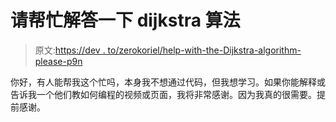 # 请帮忙解答一下 dijkstra 算法

> 原文:[https://dev . to/zerokoriel/help-with-the-Dijkstra-algorithm-please-p9n](https://dev.to/zerokoriel/help-with-the-dijkstra-algorithm-please-p9n)

你好，有人能帮我这个忙吗，本身我不想通过代码，但我想学习。如果你能解释或告诉我一个他们教如何编程的视频或页面，我将非常感谢。因为我真的很需要。提前感谢。